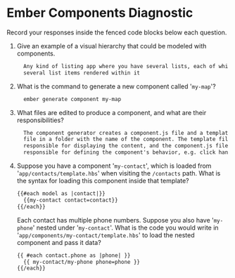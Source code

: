 # Ember Components Diagnostic

Record your responses inside the fenced code blocks below each question.

1.  Give an example of a visual hierarchy that could be modeled with components.

    ```md
      Any kind of listing app where you have several lists, each of which has
      several list items rendered within it
    ```

1.  What is the command to generate a new component called '`my-map`'?

    ```sh
      ember generate component my-map
    ```

1.  What files are edited to produce a component, and what are their
    responsibilities?

    ```md
      The component generator creates a component.js file and a template.hbs
      file in a folder with the name of the component. The template file is
      responsible for displaying the content, and the component.js file is
      responsible for defining the component's behavior, e.g. click handlers
    ```

1.  Suppose you have a component '`my-contact`', which is loaded from
    '`app/contacts/template.hbs`' when visiting the `/contacts` path. What is
    the syntax for loading this component inside that template?

    ```html
    {{#each model as |contact|}}
      {{my-contact contact=contact}}
    {{/each}}
    ```

    Each contact has multiple phone numbers. Suppose you also have '`my-phone`'
    nested under '`my-contact`'. What is the code you would write in
    '`app/components/my-contact/template.hbs`' to load the nested component and
    pass it data?

    ```html
    {{ #each contact.phone as |phone| }}
      {{ my-contact/my-phone phone=phone }}
    {{/each}}
    ```
